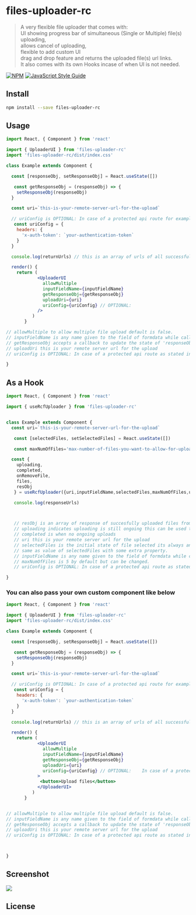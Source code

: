 # files-uploader-rc

> A very flexible file uploader that comes with: <br/>
> UI showing progress bar of simultaneous (Single or Multiple) file(s) uploading,<br/>
> allows cancel of uploading,<br/>
> flexible to add custom UI<br/>
> drag and drop feature and returns the uploaded file(s) url links.<br/>
> It also comes with its own Hooks incase of when UI is not needed.

[![NPM](https://img.shields.io/npm/v/react-files-uploader.svg)](https://www.npmjs.com/package/rfiles-uploader-rc) [![JavaScript Style Guide](https://img.shields.io/badge/code_style-standard-brightgreen.svg)](https://standardjs.com)

## Install

```bash
npm install --save files-uploader-rc
```

## Usage

```jsx
import React, { Component } from 'react'

import { UploaderUI } from 'files-uploader-rc'
import 'files-uploader-rc/dist/index.css'

class Example extends Component {

  const [responseObj, setResponseObj] = React.useState([])

   const getResponseObj = (responseObj) => {
    setResponseObj(responseObj)
  }

  const uri=`this-is-your-remote-server-url-for-the-upload`

  // uriConfig is OPTIONAL: In case of a protected api route for example
   const uriConfig = {
    headers: {
      'x-auth-token': `your-authentication-token`
    }
  }

  console.log(returnUrls) // this is an array of urls of all successfully uploaded files

  render() {
    return (
            <UploaderUI
              allowMultiple
              inputFieldName={inputFieldName}
              getResponseObj={getResponseObj}
              uploadUri={uri}
              uriConfig={uriConfig} // OPTIONAL:
            />
          )
       }

// allowMultiple to allow multiple file upload default is false.
// inputFieldName is any name given to the field of formdata while calling thr append method e.g formdata.append(inputFieldName)
// getResponseObj accepts a callback to update the state of 'responseObj' in  const [responseObj, setResponseObj] = React.useStat([])
// uploadUri this is your remote server url for the upload
// uriConfig is OPTIONAL: In case of a protected api route as stated in the example above.

}
```

## As a Hook

```jsx
import React, { Component } from 'react'

import { useRcfUploader } from 'files-uploader-rc'


class Example extends Component {
  const uri=`this-is-your-remote-server-url-for-the-upload`

   const [selectedFiles, setSelectedFiles] = React.useState([])

   const maxNumOfFiles='max-number-of-files-you-want-to-allow-for-upload'

  const {
    uploading,
    completed,
    onRemoveFile,
    files,
    resObj
   } = useRcfUploader({uri,inputFieldName,selectedFiles,maxNumOfFiles,uriConfig})

   console.log(responseUrls)



   // resObj is an array of response of succesfully uploaded files from the server.
   // uploading indicates uploading is still ongoing this can be used to know when to enable the submit  button
   // completed is when no ongoing uploads
   // uri this is your remote server url for the upload
   // selectedFiles is the initial state of file selected its always an empty array before any file selection.
   // same as value of selectedFiles with some extra property.
   // inputFieldName is any name given to the field of formdata while calling the append method e.g formdata.append(inputFieldName)
   // maxNumOfFiles is 5 by default but can be changed.
   // uriConfig is OPTIONAL: In case of a protected api route as stated in the example above.

}
```

### You can also pass your own custom component like below

```jsx
import React, { Component } from 'react'

import { UploaderUI } from 'files-uploader-rc'
import 'files-uploader-rc/dist/index.css'

class Example extends Component {

  const [responseObj, setResponseObj] = React.useState([])

   const getResponseObj = (responseObj) => {
    setResponseObj(responseObj)
  }

  const uri=`this-is-your-remote-server-url-for-the-upload`

  // uriConfig is OPTIONAL: In case of a protected api route for example
   const uriConfig = {
    headers: {
      'x-auth-token': `your-authentication-token`
    }
  }

  console.log(returnUrls) // this is an array of urls of all successfully uploaded files

  render() {
    return (
            <UploaderUI
              allowMultiple
              inputFieldName={inputFieldName}
              getResponseObj={getResponseObj}
              uploadUri={uri}
              uriConfig={uriConfig} // OPTIONAL:    In case of a protected api route
            >
             <button>Upload files</button>
            </UploaderUI>
          )
       }


// allowMultiple to allow multiple file upload default is false.
// inputFieldName is any name given to the field of formdata while calling thr append method e.g formdata.append(inputFieldName)
// getResponseObj accepts a callback to update the state of 'responseObj' in  const [responseObj, setResponseObj] = React.useStat([])
// uploadUri this is your remote server url for the upload
// uriConfig is OPTIONAL: In case of a protected api route as stated in the example above.



}
```

## Screenshot

![](https://res.cloudinary.com/oladapo/image/upload/v1616607800/test2-folder/jmgjcy9yulh3ggnmveb8.png)

## License
